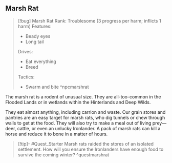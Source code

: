 ## Marsh Rat
>[!bug] Marsh Rat
>Rank: Troublesome (3 progress per harm; inflicts 1 harm)
>Features: 
>	- Beady eyes
>	- Long tail
>
>Drives:
>	- Eat everything
>	- Breed
>
>Tactics:
>	- Swarm and bite
>^npcmarshrat

The marsh rat is a rodent of unusual size. They are all-too-common in the Flooded Lands or in wetlands within the Hinterlands and Deep Wilds.

They eat almost anything, including carrion and waste. Our grain stores and pantries are an easy target for marsh rats, who dig tunnels or chew through walls to get at the food. They will also try to make a meal out of living prey— deer, cattle, or even an unlucky Ironlander. A pack of marsh rats can kill a horse and reduce it to bone in a matter of hours.

>[!tip]- #Quest_Starter
>Marsh rats raided the stores of an isolated settlement. How will you ensure the Ironlanders have enough food to survive the coming winter?
^questmarshrat